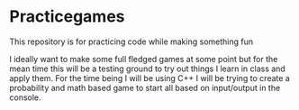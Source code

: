 # Practicegames
This repository is for practicing code while making something fun

I ideally want to make some full fledged games at some point but for the mean time this will be a testing ground to try out things I learn in class and apply them. 
For the time being I will be using C++
I will be trying to create a probability and math based game to start all based on input/output in the console. 
